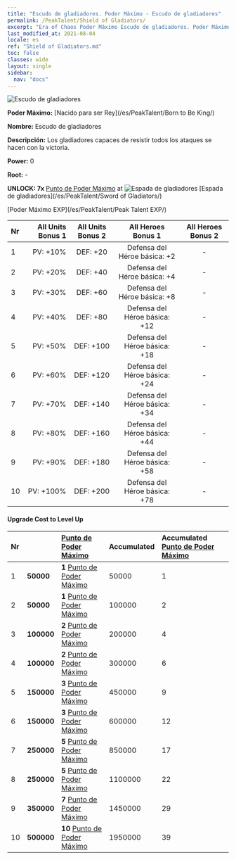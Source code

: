```yaml
---
title: "Escudo de gladiadores. Poder Máximo - Escudo de gladiadores"
permalink: /PeakTalent/Shield of Gladiators/
excerpt: "Era of Chaos Poder Máximo Escudo de gladiadores. Poder Máximo Escudo de gladiadores. Escudo de gladiadores"
last_modified_at: 2021-08-04
locale: es
ref: "Shield of Gladiators.md"
toc: false
classes: wide
layout: single
sidebar:
  nav: "docs"
---
```


  ![Escudo de gladiadores](/images/pt/talent_4102.png)

  **Poder Máximo:** [Nacido para ser Rey](/es/PeakTalent/Born to Be King/)

  **Nombre:** Escudo de gladiadores

  **Descripción:** Los gladiadores capaces de resistir todos los ataques se hacen con la victoria.

  **Power:** 0

  **Root:** -

  **UNLOCK: 7x** [Punto de Poder Máximo](/ItemsES/con_934/) at ![Espada de gladiadores](/images/pt/talent_4101.png) [Espada de gladiadores](/es/PeakTalent/Sword of Gladiators/)

  [Poder Máximo EXP](/es/PeakTalent/Peak Talent EXP/)

  | Nr | All Units Bonus 1 | All Units Bonus 2 | All Heroes Bonus 1 | All Heroes Bonus 2 |
  |:---|--------------:|:-------------:|:-------------:|:-------------:|
  | 1 | PV: +10% | DEF: +20 | Defensa del Héroe básica: +2 | - |
  | 2 | PV: +20% | DEF: +40 | Defensa del Héroe básica: +4 | - |
  | 3 | PV: +30% | DEF: +60 | Defensa del Héroe básica: +8 | - |
  | 4 | PV: +40% | DEF: +80 | Defensa del Héroe básica: +12 | - |
  | 5 | PV: +50% | DEF: +100 | Defensa del Héroe básica: +18 | - |
  | 6 | PV: +60% | DEF: +120 | Defensa del Héroe básica: +24 | - |
  | 7 | PV: +70% | DEF: +140 | Defensa del Héroe básica: +34 | - |
  | 8 | PV: +80% | DEF: +160 | Defensa del Héroe básica: +44 | - |
  | 9 | PV: +90% | DEF: +180 | Defensa del Héroe básica: +58 | - |
  | 10 | PV: +100% | DEF: +200 | Defensa del Héroe básica: +78 | - |


#### Upgrade Cost to Level Up

  | Nr | <i class="fas fa-coins"/> | [Punto de Poder Máximo](/ItemsES/con_934/) | Accumulated <i class="fas fa-coins"/> | Accumulated [Punto de Poder Máximo](/ItemsES/con_934/) |
  |:---|:--------------|:-------------|:-------------|:-------------|
  | 1 | **50000** | **1** [Punto de Poder Máximo](/ItemsES/con_934/) | 50000 | 1 |
  | 2 | **50000** | **1** [Punto de Poder Máximo](/ItemsES/con_934/) | 100000 | 2 |
  | 3 | **100000** | **2** [Punto de Poder Máximo](/ItemsES/con_934/) | 200000 | 4 |
  | 4 | **100000** | **2** [Punto de Poder Máximo](/ItemsES/con_934/) | 300000 | 6 |
  | 5 | **150000** | **3** [Punto de Poder Máximo](/ItemsES/con_934/) | 450000 | 9 |
  | 6 | **150000** | **3** [Punto de Poder Máximo](/ItemsES/con_934/) | 600000 | 12 |
  | 7 | **250000** | **5** [Punto de Poder Máximo](/ItemsES/con_934/) | 850000 | 17 |
  | 8 | **250000** | **5** [Punto de Poder Máximo](/ItemsES/con_934/) | 1100000 | 22 |
  | 9 | **350000** | **7** [Punto de Poder Máximo](/ItemsES/con_934/) | 1450000 | 29 |
  | 10 | **500000** | **10** [Punto de Poder Máximo](/ItemsES/con_934/) | 1950000 | 39 |
